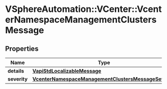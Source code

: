 # VSphereAutomation::VCenter::VcenterNamespaceManagementClustersMessage

## Properties
Name | Type | Description | Notes
------------ | ------------- | ------------- | -------------
**details** | [**VapiStdLocalizableMessage**](VapiStdLocalizableMessage.md) |  | [optional] 
**severity** | [**VcenterNamespaceManagementClustersMessageSeverity**](VcenterNamespaceManagementClustersMessageSeverity.md) |  | 


